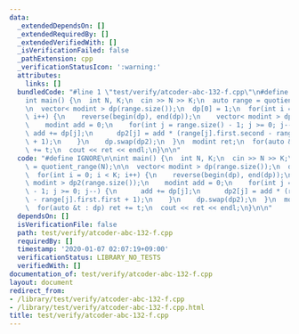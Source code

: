 ```yaml
---
data:
  _extendedDependsOn: []
  _extendedRequiredBy: []
  _extendedVerifiedWith: []
  _isVerificationFailed: false
  _pathExtension: cpp
  _verificationStatusIcon: ':warning:'
  attributes:
    links: []
  bundledCode: "#line 1 \"test/verify/atcoder-abc-132-f.cpp\"\n#define IGNORE\n\n\
    int main() {\n  int N, K;\n  cin >> N >> K;\n  auto range = quotient_range(N);\n\
    \n  vector< modint > dp(range.size());\n  dp[0] = 1;\n  for(int i = 0; i < K;\
    \ i++) {\n    reverse(begin(dp), end(dp));\n    vector< modint > dp2(range.size());\n\
    \    modint add = 0;\n    for(int j = range.size() - 1; j >= 0; j--) {\n     \
    \ add += dp[j];\n      dp2[j] = add * (range[j].first.second - range[j].first.first\
    \ + 1);\n    }\n    dp.swap(dp2);\n  }\n  modint ret;\n  for(auto &t : dp) ret\
    \ += t;\n  cout << ret << endl;\n}\n\n"
  code: "#define IGNORE\n\nint main() {\n  int N, K;\n  cin >> N >> K;\n  auto range\
    \ = quotient_range(N);\n\n  vector< modint > dp(range.size());\n  dp[0] = 1;\n\
    \  for(int i = 0; i < K; i++) {\n    reverse(begin(dp), end(dp));\n    vector<\
    \ modint > dp2(range.size());\n    modint add = 0;\n    for(int j = range.size()\
    \ - 1; j >= 0; j--) {\n      add += dp[j];\n      dp2[j] = add * (range[j].first.second\
    \ - range[j].first.first + 1);\n    }\n    dp.swap(dp2);\n  }\n  modint ret;\n\
    \  for(auto &t : dp) ret += t;\n  cout << ret << endl;\n}\n\n"
  dependsOn: []
  isVerificationFile: false
  path: test/verify/atcoder-abc-132-f.cpp
  requiredBy: []
  timestamp: '2020-01-07 02:07:19+09:00'
  verificationStatus: LIBRARY_NO_TESTS
  verifiedWith: []
documentation_of: test/verify/atcoder-abc-132-f.cpp
layout: document
redirect_from:
- /library/test/verify/atcoder-abc-132-f.cpp
- /library/test/verify/atcoder-abc-132-f.cpp.html
title: test/verify/atcoder-abc-132-f.cpp
---
```

